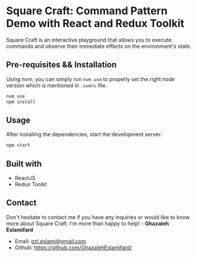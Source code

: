 # Square Craft: Command Pattern Demo with React and Redux Toolkit
Square Craft is an interactive playground that allows you to execute commands
and observe their immediate effects on the environment's state.

## Pre-requisites && Installation
Using nvm, you can simply run `nvm use` to properly set the right node version which is mentioned in `.nvmrc` file.
```bash
nvm use
npm install
```
## Usage
After installing the dependencies, start the development server:
```bash
npm start
```

## Built with
- ReactJS
- Redux Toolkt

## Contact
Don't hesitate to contact me if you have any inquiries or would like to know more about Square Craft.
I'm more than happy to help! - **Ghazaleh Eslamifard**
- Email: gzl.eslami@gmail.com
- Github: https://github.com/GhazalehEslamifard/